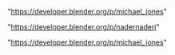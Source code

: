 "https://developer.blender.org/p/michael_jones"

 
"https://developer.blender.org/p/nadernaderi"


"https://developer.blender.org/p/michael_jones"


 
